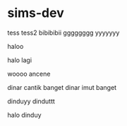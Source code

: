 # sims-dev
tess
tess2
bibibibii
gggggggg
yyyyyyy

haloo

halo lagi

woooo ancene

dinar cantik banget
dinar imut banget

dinduyy
dinduttt

halo dinduy